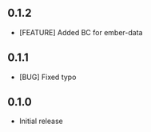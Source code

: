 ## 0.1.2

- [FEATURE] Added BC for ember-data

## 0.1.1

- [BUG] Fixed typo

## 0.1.0

- Initial release